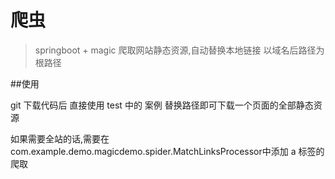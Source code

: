

# 爬虫

> springboot + magic 爬取网站静态资源,自动替换本地链接
> 以域名后路径为根路径

##使用

git 下载代码后 直接使用 test 中的 案例 替换路径即可下载一个页面的全部静态资源

如果需要全站的话,需要在 com.example.demo.magicdemo.spider.MatchLinksProcessor中添加 a 标签的爬取




